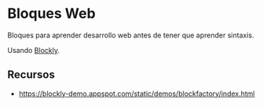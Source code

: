 # Bloques Web

Bloques para aprender desarrollo web antes de tener que aprender sintaxis.

Usando [Blockly](https://developers.google.com/blockly).

## Recursos

* https://blockly-demo.appspot.com/static/demos/blockfactory/index.html
